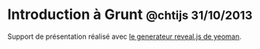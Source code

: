 # Introduction à Grunt <small>@chtijs 31/10/2013</small>

Support de présentation réalisé avec [le generateur reveal.js de yeoman](https://github.com/slara/generator-reveal).

